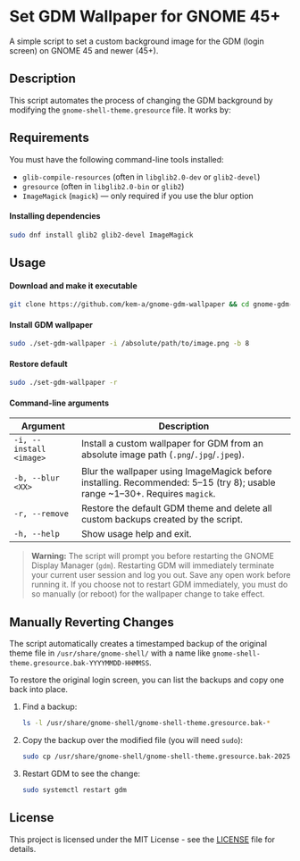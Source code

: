 # Set GDM Wallpaper for GNOME 45+

A simple script to set a custom background image for the GDM (login screen) on GNOME 45 and newer (45+).

## Description

This script automates the process of changing the GDM background by modifying the `gnome-shell-theme.gresource` file. It works by:


## Requirements

You must have the following command-line tools installed:
- `glib-compile-resources` (often in `libglib2.0-dev` or `glib2-devel`)
- `gresource` (often in `libglib2.0-bin` or `glib2`)
- `ImageMagick` (`magick`) — only required if you use the blur option
#### Installing dependencies

```bash
sudo dnf install glib2 glib2-devel ImageMagick
```

## Usage

#### Download and make it executable

```bash
git clone https://github.com/kem-a/gnome-gdm-wallpaper && cd gnome-gdm-wallpaper && chmod +x set-gdm-wallpaper
```

#### Install GDM wallpaper

```sh
sudo ./set-gdm-wallpaper -i /absolute/path/to/image.png -b 8
```

#### Restore default

```sh
sudo ./set-gdm-wallpaper -r
```

#### Command-line arguments

| Argument | Description |
| --- | --- |
| `-i, --install <image>` | Install a custom wallpaper for GDM from an absolute image path (`.png`/`.jpg`/`.jpeg`). |
| `-b, --blur <XX>` | Blur the wallpaper using ImageMagick before installing. Recommended: 5–15 (try 8); usable range ~1–30+. Requires `magick`. |
| `-r, --remove` | Restore the default GDM theme and delete all custom backups created by the script. |
| `-h, --help` | Show usage help and exit. |



> **Warning:** The script will prompt you before restarting the GNOME Display Manager (`gdm`). Restarting GDM will immediately terminate your current user session and log you out. Save any open work before running it. If you choose not to restart GDM immediately, you must do so manually (or reboot) for the wallpaper change to take effect.

## Manually Reverting Changes

The script automatically creates a timestamped backup of the original theme file in `/usr/share/gnome-shell/` with a name like `gnome-shell-theme.gresource.bak-YYYYMMDD-HHMMSS`.

To restore the original login screen, you can list the backups and copy one back into place.

1.  Find a backup:
    ```sh
    ls -l /usr/share/gnome-shell/gnome-shell-theme.gresource.bak-*
    ```
2.  Copy the backup over the modified file (you will need `sudo`):
    ```sh
    sudo cp /usr/share/gnome-shell/gnome-shell-theme.gresource.bak-20250829-123456 /usr/share/gnome-shell/gnome-shell-theme.gresource
    ```
3.  Restart GDM to see the change:
    ```sh
    sudo systemctl restart gdm
    ```

## License

This project is licensed under the MIT License - see the [LICENSE](LICENSE) file for details.
